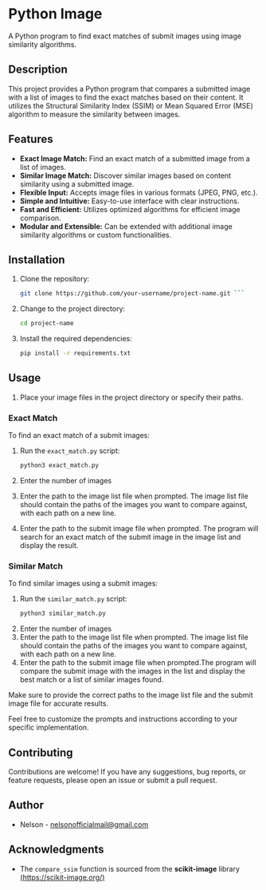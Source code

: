# Python Image

A Python program to find exact matches of submit images using image similarity algorithms.

## Description

This project provides a Python program that compares a submitted image with a list of images to find the exact matches based on their content. It utilizes the Structural Similarity Index (SSIM) or Mean Squared Error (MSE) algorithm to measure the similarity between images.

## Features

- **Exact Image Match:** Find an exact match of a submitted image from a list of images.
- **Similar Image Match:** Discover similar images based on content similarity using a submitted image.
- **Flexible Input:** Accepts image files in various formats (JPEG, PNG, etc.).
- **Simple and Intuitive:** Easy-to-use interface with clear instructions.
- **Fast and Efficient:** Utilizes optimized algorithms for efficient image comparison.
- **Modular and Extensible:** Can be extended with additional image similarity algorithms or custom functionalities.


## Installation

1. Clone the repository:

   ```bash
   git clone https://github.com/your-username/project-name.git ```

2. Change to the project directory:

    ```bash 
    cd project-name
    ```
3. Install the required dependencies:

    ```bash
    pip install -r requirements.txt
    ```
## Usage
1. Place your image files in the project directory or specify their paths.

### Exact Match
To find an exact match of a submit images:

1. Run the `exact_match.py` script:

    ```Python
    python3 exact_match.py
    ```
2. Enter the number of images
3. Enter the path to the image list file when prompted. The image list file should contain the paths of the images you want to compare against, with each path on a new line.
4. Enter the path to the submit image file when prompted. The program will search for an exact match of the submit image in the image list and display the result.

### Similar Match
To find similar images using a submit images:

1. Run the `similar_match.py` script:
    ```Python
    python3 similar_match.py
    ```
2. Enter the number of images
3. Enter the path to the image list file when prompted. The image list file should contain the paths of the images you want to compare against, with each path on a new line.
4. Enter the path to the submit image file when prompted.The program will compare the submit image with the images in the list and display the best match or a list of similar images found.

Make sure to provide the correct paths to the image list file and the submit image file for accurate results.

Feel free to customize the prompts and instructions according to your specific implementation.

## Contributing
Contributions are welcome! If you have any suggestions, bug reports, or feature requests, please open an issue or submit a pull request.

## Author
* Nelson - nelsonofficialmail@gmail.com

## Acknowledgments
* The `compare_ssim` function is sourced from the **scikit-image** library [(https://scikit-image.org/)](https://scikit-image.org/)